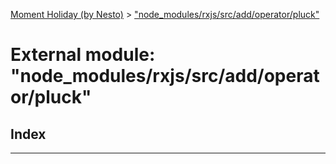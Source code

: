 [Moment Holiday (by Nesto)](../README.md) > ["node_modules/rxjs/src/add/operator/pluck"](../modules/_node_modules_rxjs_src_add_operator_pluck_.md)

# External module: "node_modules/rxjs/src/add/operator/pluck"

## Index

---

